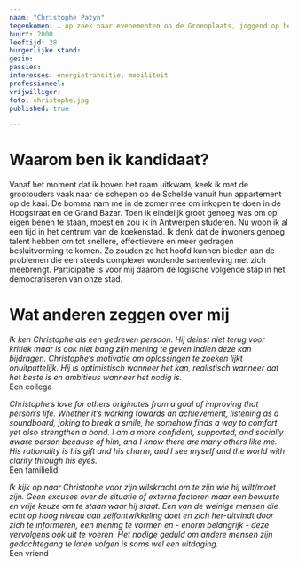 ```yaml
---
naam: "Christophe Patyn"
tegenkomen: … op zoek naar evenementen op de Groenplaats, joggend op het eilandje of langs de kaai
buurt: 2000
leeftijd: 28
burgerlijke stand:
gezin:
passies:
interesses: energietransitie, mobiliteit
professioneel:
vrijwilliger:
foto: christophe.jpg
published: true

---
```

# Waarom ben ik kandidaat?
Vanaf het moment dat ik boven het raam uitkwam, keek ik met de grootouders vaak naar de schepen op de Schelde vanuit hun appartement op de kaai. De bomma nam me in de zomer mee om inkopen te doen in de Hoogstraat en de Grand Bazar. Toen ik eindelijk groot genoeg was om op eigen benen te staan, moest en zou ik in Antwerpen studeren. Nu woon ik al een tijd in het centrum van de koekenstad. Ik denk dat de inwoners genoeg talent hebben om tot snellere, effectievere en meer gedragen besluitvorming te komen. Zo zouden ze het hoofd kunnen bieden aan de problemen die een steeds complexer wordende samenleving met zich meebrengt. Participatie is voor mij daarom de logische volgende stap in het democratiseren van onze stad.

# Wat anderen zeggen over mij
_Ik ken Christophe als een gedreven persoon. Hij deinst niet terug voor kritiek maar is ook niet bang zijn mening te geven indien deze kan bijdragen. Christophe’s motivatie om oplossingen te zoeken lijkt onuitputtelijk. Hij is optimistisch wanneer het kan, realistisch wanneer dat het beste is en ambitieus wanneer het nodig is._  
Een collega

_Christophe’s love for others originates from a goal of improving that person’s life. Whether it’s working towards an achievement, listening as a soundboard, joking to break a smile, he somehow finds a way to comfort yet also strengthen a bond. I am a more confident, supported, and socially aware person because of him, and I know there are many others like me. His rationality is his gift and his charm, and I see myself and the world with clarity through his eyes._  
Een familielid

_Ik kijk op naar Christophe voor zijn wilskracht om te zijn wie hij wilt/moet zijn. Geen excuses over de situatie of externe factoren maar een bewuste en vrije keuze om te staan waar hij staat. Een van de weinige mensen die echt op hoog niveau aan zelfontwikkeling doet en zich her-uitvindt door zich te informeren, een mening te vormen en - enorm belangrijk - deze vervolgens ook uit te voeren. Het nodige geduld om andere mensen zijn gedachtegang te laten volgen is soms wel een uitdaging._  
Een vriend
